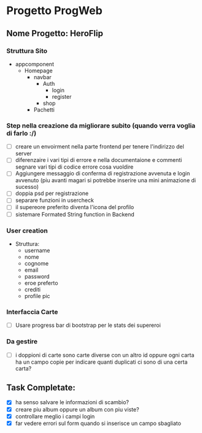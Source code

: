 # Progetto ProgWeb

## Nome Progetto: HeroFlip


### Struttura Sito

- appcomponent
  - Homepage
    - navbar
      - Auth
        - login
        - register
      - shop
    - Pachetti



### Step nella creazione da migliorare subito (quando verra voglia di farlo :/)
- [ ] creare un envoirment nella parte frontend per tenere l'indirizzo del server
- [ ] diferenzaire i vari tipi di errore e nella documentaione e commenti segnare vari tipi di codice errore cosa vuoldire
- [ ] Aggiungere messaggio di conferma di registrazione avvenuta e login avvenuto (piu avanti magari si potrebbe inserire una mini animazione di sucesso)
- [ ] doppia psd per registrazione
- [ ] separare funzioni in usercheck
- [ ] il supereore preferito diventa l'icona del profilo
- [ ] sistemare Formated String function in Backend

### User creation 
- Struttura: 
  - username
  - nome
  - cognome
  - email
  - password
  - eroe preferto
  - crediti
  - profile pic





### Interfaccia Carte

- [ ] Usare progress bar di bootstrap per le stats dei supereroi






### Da gestire

- [ ] i doppioni di carte sono carte diverse con un altro id oppure ogni carta ha un campo copie per indicare quanti duplicati ci sono di una certa carta?





## Task Completate:

- [X] ha senso salvare le informazioni di scambio?
- [X] creare piu album oppure un album con piu viste?
- [X] controllare meglio i campi login
- [X] far vedere errori sul form quando si inserisce un campo sbagliato